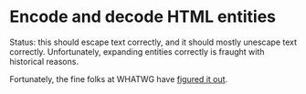 # Encode and decode HTML entities

Status: this should escape text correctly, and it should mostly unescape text
correctly. Unfortunately, expanding entities correctly is fraught with
historical reasons.

Fortunately, the fine folks at WHATWG have [figured it out](https://html.spec.whatwg.org/multipage/parsing.html#character-reference-state).
